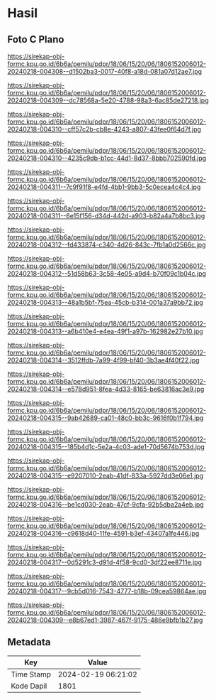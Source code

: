 # Hasil

## Foto C Plano

https://sirekap-obj-formc.kpu.go.id/6b6a/pemilu/pdpr/18/06/15/20/06/1806152006012-20240218-004308--d1502ba3-0017-40f8-a18d-081a07d12ae7.jpg

https://sirekap-obj-formc.kpu.go.id/6b6a/pemilu/pdpr/18/06/15/20/06/1806152006012-20240218-004309--dc78568a-5e20-4788-98a3-6ac85de27218.jpg

https://sirekap-obj-formc.kpu.go.id/6b6a/pemilu/pdpr/18/06/15/20/06/1806152006012-20240218-004310--cff57c2b-cb8e-4243-a807-43fee0f64d7f.jpg

https://sirekap-obj-formc.kpu.go.id/6b6a/pemilu/pdpr/18/06/15/20/06/1806152006012-20240218-004310--4235c9db-b1cc-44d1-8d37-8bbb702590fd.jpg

https://sirekap-obj-formc.kpu.go.id/6b6a/pemilu/pdpr/18/06/15/20/06/1806152006012-20240218-004311--7c9f91f8-e4fd-4bb1-9bb3-5c0ecea4c4c4.jpg

https://sirekap-obj-formc.kpu.go.id/6b6a/pemilu/pdpr/18/06/15/20/06/1806152006012-20240218-004311--6e15f156-d34d-442d-a903-b82a4a7b8bc3.jpg

https://sirekap-obj-formc.kpu.go.id/6b6a/pemilu/pdpr/18/06/15/20/06/1806152006012-20240218-004312--fd433874-c340-4d26-843c-7fb1a0d2566c.jpg

https://sirekap-obj-formc.kpu.go.id/6b6a/pemilu/pdpr/18/06/15/20/06/1806152006012-20240218-004312--51d58b63-3c58-4e05-a9d4-b70f09c1b04c.jpg

https://sirekap-obj-formc.kpu.go.id/6b6a/pemilu/pdpr/18/06/15/20/06/1806152006012-20240218-004313--48a1b5bf-75ea-45cb-b314-001a37a9bb72.jpg

https://sirekap-obj-formc.kpu.go.id/6b6a/pemilu/pdpr/18/06/15/20/06/1806152006012-20240218-004313--a6b410e4-e4ea-49f1-a97b-162982e27b10.jpg

https://sirekap-obj-formc.kpu.go.id/6b6a/pemilu/pdpr/18/06/15/20/06/1806152006012-20240218-004314--3512ffdb-7a99-4f99-bf40-3b3ae4f40f22.jpg

https://sirekap-obj-formc.kpu.go.id/6b6a/pemilu/pdpr/18/06/15/20/06/1806152006012-20240218-004314--e578d951-8fea-4d33-8165-be63816ac3e9.jpg

https://sirekap-obj-formc.kpu.go.id/6b6a/pemilu/pdpr/18/06/15/20/06/1806152006012-20240218-004315--9ab42689-ca01-48c0-bb3c-9616f0b1f794.jpg

https://sirekap-obj-formc.kpu.go.id/6b6a/pemilu/pdpr/18/06/15/20/06/1806152006012-20240218-004315--185b4d1c-5e2a-4c03-ade1-70d5674b753d.jpg

https://sirekap-obj-formc.kpu.go.id/6b6a/pemilu/pdpr/18/06/15/20/06/1806152006012-20240218-004315--e9207010-2eab-41df-833a-5927dd3e06e1.jpg

https://sirekap-obj-formc.kpu.go.id/6b6a/pemilu/pdpr/18/06/15/20/06/1806152006012-20240218-004316--be1cd030-2eab-47cf-9cfa-92b5dba2a4eb.jpg

https://sirekap-obj-formc.kpu.go.id/6b6a/pemilu/pdpr/18/06/15/20/06/1806152006012-20240218-004316--c9618d40-11fe-4591-b3ef-43407a1fe446.jpg

https://sirekap-obj-formc.kpu.go.id/6b6a/pemilu/pdpr/18/06/15/20/06/1806152006012-20240218-004317--0d5291c3-d91d-4f58-9cd0-3df22ee8711e.jpg

https://sirekap-obj-formc.kpu.go.id/6b6a/pemilu/pdpr/18/06/15/20/06/1806152006012-20240218-004317--9cb5d016-7543-4777-b18b-09cea59864ae.jpg

https://sirekap-obj-formc.kpu.go.id/6b6a/pemilu/pdpr/18/06/15/20/06/1806152006012-20240218-004309--e8b67ed1-3987-467f-9175-486e9bfb1b27.jpg


## Metadata

| Key        | Value               |
| ---------- | ------------------- |
| Time Stamp | 2024-02-19 06:21:02 |
| Kode Dapil | 1801                |



